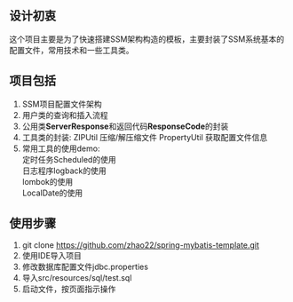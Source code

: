 ## 设计初衷
这个项目主要是为了快速搭建SSM架构构造的模板，主要封装了SSM系统基本的配置文件，常用技术和一些工具类。
## 项目包括
1. SSM项目配置文件架构
2. 用户类的查询和插入流程
3. 公用类**ServerResponse**和返回代码**ResponseCode**的封装
4. 工具类的封装:
    ZIPUtil 压缩/解压缩文件
    PropertyUtil 获取配置文件信息
5. 常用工具的使用demo:  
    定时任务Scheduled的使用  
    日志程序logback的使用  
    lombok的使用  
    LocalDate的使用
## 使用步骤
1. git clone https://github.com/zhao22/spring-mybatis-template.git
2. 使用IDE导入项目
3. 修改数据库配置文件jdbc.properties
4. 导入src/resources/sql/test.sql
5. 启动文件，按页面指示操作